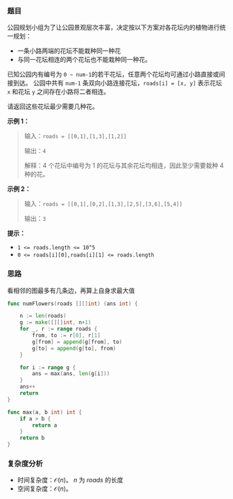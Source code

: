 ### 题目

公园规划小组为了让公园景观层次丰富，决定按以下方案对各花坛内的植物进行统一规划：
+ 一条小路两端的花坛不能栽种同一种花
+ 与同一花坛相连的两个花坛也不能栽种同一种花。

已知公园内有编号为 `0 ~ num-1`的若干花坛，任意两个花坛均可通过小路直接或间接到达。
公园中共有 `num-1` 条双向小路连接花坛，`roads[i] = [x, y]` 表示花坛 `x` 和花坛 `y` 之间存在小路将二者相连。

请返回这些花坛最少需要几种花。

**示例 1：**
>输入：`roads = [[0,1],[1,3],[1,2]]`
>
>输出：`4`
>
>解释：4 个花坛中编号为 1 的花坛与其余花坛均相连，因此至少需要栽种 4 种的花。

**示例 2：**
>输入：`roads = [[0,1],[0,2],[1,3],[2,5],[3,6],[5,4]]`
>
>输出：`3`

**提示：**
- `1 <= roads.length <= 10^5`
- `0 <= roads[i][0],roads[i][1] <= roads.length`

### 思路
看相邻的图最多有几条边，再算上自身求最大值

```go 
func numFlowers(roads [][]int) (ans int) {

	n := len(roads)
	g := make([][]int, n+1)
	for _, r := range roads {
		from, to := r[0], r[1]
		g[from] = append(g[from], to)
		g[to] = append(g[to], from)
	}

	for i := range g {
		ans = max(ans, len(g[i]))
	}
	ans++
	return
}

func max(a, b int) int {
	if a > b {
		return a
	}
	return b
}
```

### 复杂度分析

- 时间复杂度：$\mathcal{O}(n)$。 $n$ 为 $\textit{roads}$ 的长度
- 空间复杂度：$\mathcal{O}(n)$。

